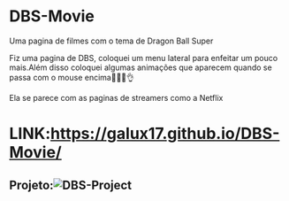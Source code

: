 # DBS-Movie
Uma pagina de filmes com o tema de Dragon Ball Super



Fiz uma pagina de DBS, coloquei um menu lateral para enfeitar um pouco mais.Além disso coloquei algumas animações que aparecem quando se passa com o mouse encima🤣😁😍👌

Ela se parece  com as paginas de streamers como a Netflix




# LINK:https://galux17.github.io/DBS-Movie/



## Projeto:![DBS-Project](https://github.com/Galux17/DBS-Movie/assets/103261889/4b464f49-a6b7-40f3-9372-7d18658a4163)


